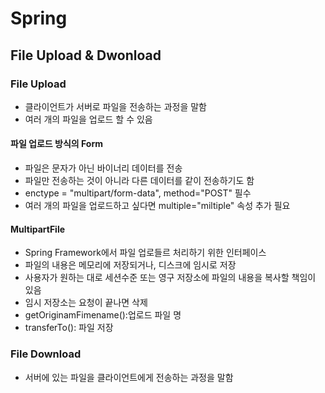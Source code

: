 # Spring

## File Upload & Dwonload

### File Upload

- 클라이언트가 서버로 파일을 전송하는 과정을 말함
- 여러 개의 파일을 업로드 할 수 있음

#### 파일 업로드 방식의 Form

- 파일은 문자가 아닌 바이너리 데이터를 전송
- 파일만 전송하는 것이 아니라 다른 데이터를 같이 전송하기도 함
- enctype = "multipart/form-data", method="POST" 필수
- 여러 개의 파일을 업로드하고 싶다면 multiple="miltiple" 속성 추가 필요

#### MultipartFile

- Spring Framework에서 파일 업로들르 처리하기 위한 인터페이스
- 파일의 내용은 메모리에 저장되거나, 디스크에 임시로 저장
- 사용자가 원하는 대로 세션수준 또는 영구 저장소에 파일의 내용을 복사할 책임이 있음
- 임시 저장소는 요청이 끝나면 삭제
- getOriginamFimename():업로드 파일 명
- transferTo(): 파일 저장

### File Download

- 서버에 있는 파일을 클라이언트에게 전송하는 과정을 말함
